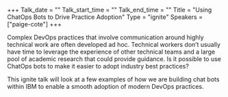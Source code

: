 +++
Talk_date = ""
Talk_start_time = ""
Talk_end_time = ""
Title = "Using ChatOps Bots to Drive Practice Adoption"
Type = "ignite"
Speakers = ["paige-cote"]
+++

Complex DevOps practices that involve communication around highly technical work are often developed ad hoc. Technical workers don’t usually have time to leverage the experience of other technical teams and a large pool of academic research that could provide guidance. Is it possible to use ChatOps bots to make it easier to adopt industry best practices?

This ignite talk will look at a few examples of how we are building chat bots within IBM to enable a smooth adoption of modern DevOps practices.
